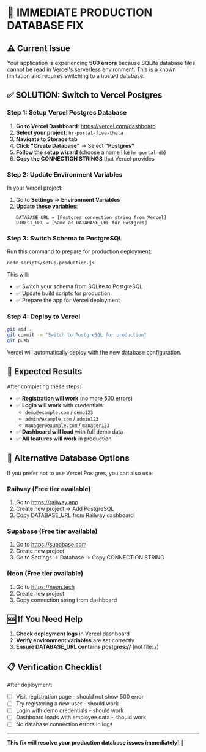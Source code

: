 # 🚀 IMMEDIATE PRODUCTION DATABASE FIX

## ⚠️ Current Issue
Your application is experiencing **500 errors** because SQLite database files cannot be read in Vercel's serverless environment. This is a known limitation and requires switching to a hosted database.

## ✅ SOLUTION: Switch to Vercel Postgres

### Step 1: Setup Vercel Postgres Database

1. **Go to Vercel Dashboard**: https://vercel.com/dashboard
2. **Select your project**: `hr-portal-five-theta`
3. **Navigate to Storage tab**
4. **Click "Create Database"** → Select **"Postgres"**
5. **Follow the setup wizard** (choose a name like `hr-portal-db`)
6. **Copy the CONNECTION STRINGS** that Vercel provides

### Step 2: Update Environment Variables

In your Vercel project:
1. Go to **Settings** → **Environment Variables**
2. **Update these variables**:
   ```
   DATABASE_URL = [Postgres connection string from Vercel]
   DIRECT_URL = [Same as DATABASE_URL for Postgres]
   ```

### Step 3: Switch Schema to PostgreSQL

Run this command to prepare for production deployment:

```bash
node scripts/setup-production.js
```

This will:
- ✅ Switch your schema from SQLite to PostgreSQL
- ✅ Update build scripts for production
- ✅ Prepare the app for Vercel deployment

### Step 4: Deploy to Vercel

```bash
git add .
git commit -m "Switch to PostgreSQL for production"
git push
```

Vercel will automatically deploy with the new database configuration.

## 🎯 Expected Results

After completing these steps:
- ✅ **Registration will work** (no more 500 errors)
- ✅ **Login will work** with credentials:
  - `demo@example.com` / `demo123`
  - `admin@example.com` / `admin123`
  - `manager@example.com` / `manager123`
- ✅ **Dashboard will load** with full demo data
- ✅ **All features will work** in production

## 🔧 Alternative Database Options

If you prefer not to use Vercel Postgres, you can also use:

### Railway (Free tier available)
1. Go to https://railway.app
2. Create new project → Add PostgreSQL
3. Copy DATABASE_URL from Railway dashboard

### Supabase (Free tier available)
1. Go to https://supabase.com
2. Create new project
3. Go to Settings → Database → Copy CONNECTION STRING

### Neon (Free tier available)
1. Go to https://neon.tech
2. Create new project
3. Copy connection string from dashboard

## 🆘 If You Need Help

1. **Check deployment logs** in Vercel dashboard
2. **Verify environment variables** are set correctly
3. **Ensure DATABASE_URL contains postgres://** (not file:./)

## 📋 Verification Checklist

After deployment:
- [ ] Visit registration page - should not show 500 error
- [ ] Try registering a new user - should work
- [ ] Login with demo credentials - should work
- [ ] Dashboard loads with employee data - should work
- [ ] No database connection errors in logs

---

**This fix will resolve your production database issues immediately!** 🚀
